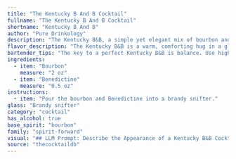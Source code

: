 ```yaml
---
title: "The Kentucky B And B Cocktail"
fullname: "The Kentucky B And B Cocktail"
shortname: "Kentucky B And B"
author: "Pure Drinkology"
description: "The Kentucky B&B, a simple yet elegant mix of bourbon and Benedictine, belongs to the After Dinner cocktail family.  This cocktail is a classic Southern American creation, popularized in the mid-20th century by the legendary bartender,  The  Jim Meehan of the New York City bar, PDT. "
flavor_description: "The Kentucky B&B is a warm, comforting hug in a glass. The bourbon's robust character blends beautifully with Benedictine's sweet, herbal notes, creating a complex and balanced flavor profile. Expect notes of honey, spice, and a touch of citrus, all wrapped in a smooth, velvety finish. It's the perfect sipper for a chilly evening or a cozy night in. "
bartender_tips: "The key to a perfect Kentucky B&B is balance. Use high-quality bourbon and Benedictine for the best flavor. Start with a 2:1 ratio of bourbon to Benedictine, then adjust to your taste. Chill the ingredients beforehand for a smoother drink. Stir well with ice to chill and dilute, but don't over-dilute. Garnish with a lemon twist or a brandied cherry. Enjoy responsibly! "
ingredients:
  - item: "Bourbon"
    measure: "2 oz"
  - item: "Benedictine"
    measure: "0.5 oz"
instructions:
  - item: "Pour the bourbon and Benedictine into a brandy snifter."
glass: "Brandy snifter"
category: "cocktail"
has_alcohol: true
base_spirit: "bourbon"
family: "spirit-forward"
visual: "## LLM Prompt: Describe the Appearance of a Kentucky B&B CocktailImagine a Kentucky B&B cocktail, freshly made. Describe its appearance in detail, focusing on:* **Color:**  Is it a deep amber, a lighter gold, or something in between? Does it have any hints of red or green?* **Clarity:** Is it crystal clear, slightly cloudy, or do you see any sediments?* **Texture:** Is it smooth and silky, or does it have a slightly oily appearance?* **Garnish:**  What garnish, if any, is used to accentuate the drink? What effect does the garnish have on the overall visual appeal?**Bonus:** * Does the drink have any interesting visual effects, such as a slight shimmer or a noticeable head?* Does the color of the glass or the light source affect the appearance of the cocktail?**Remember, you are a seasoned mixologist. Your description should be vivid and evocative, painting a clear picture of what a Kentucky B&B cocktail looks like.** "
source: "thecocktaildb"
---
```


